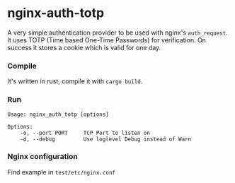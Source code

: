 # nginx-auth-totp

A very simple authentication provider to be used with nginx's `auth_request`.
It uses TOTP (Time based One-Time Passwords) for verification. On success it stores
a cookie which is valid for one day.

### Compile

It's written in rust, compile it with `cargo build`.

### Run

```
Usage: nginx_auth_totp [options]

Options:
    -o, --port PORT     TCP Port to listen on
    -d, --debug         Use loglevel Debug instead of Warn
```

### Nginx configuration

Find example in `test/etc/nginx.conf`